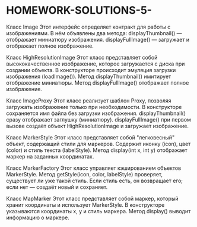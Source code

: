 # HOMEWORK-SOLUTIONS-5-

Класс Image 
Этот интерфейс определяет контракт для работы с изображениями. В нём объявлены два метода:
displayThumbnail() — отображает миниатюру изображения.
displayFullImage() — загружает и отображает полное изображение.

Класс HighResolutionImage 
Этот класс представляет собой высококачественное изображение, которое загружается с диска при создании объекта.
В конструкторе происходит эмуляция загрузки изображения (loadImage()).
Метод displayThumbnail() имитирует отображение миниатюры.
Метод displayFullImage() отображает полное изображение.

Класс ImageProxy 
Этот класс реализует шаблон Proxy, позволяя загружать изображение только при необходимости.
В конструкторе сохраняется имя файла без загрузки изображения.
displayThumbnail() сразу отображает заглушку (миниатюру).
displayFullImage() при первом вызове создаёт объект HighResolutionImage и загружает изображение.

Класс MarkerStyle 
Этот класс представляет собой "легковесный" объект, содержащий стили для маркеров.
Содержит иконку (icon), цвет (color) и стиль текста (labelStyle).
Метод display(int x, int y) отображает маркер на заданных координатах.

Класс MarkerFactory 
Этот класс управляет кэшированием объектов MarkerStyle.
Метод getStyle(icon, color, labelStyle) проверяет, существует ли уже такой стиль.
Если стиль есть, он возвращает его; если нет — создаёт новый и сохраняет.

Класс MapMarker
Этот класс представляет собой маркер, который хранит координаты и использует MarkerStyle.
В конструкторе указываются координаты x, y и стиль маркера.
Метод display() выводит информацию о маркере.
